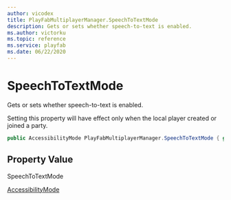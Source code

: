 ```yaml
---
author: vicodex
title: PlayFabMultiplayerManager.SpeechToTextMode
description: Gets or sets whether speech-to-text is enabled.
ms.author: victorku
ms.topic: reference
ms.service: playfab
ms.date: 06/22/2020
---
```


# SpeechToTextMode

Gets or sets whether speech-to-text is enabled.

Setting this property will have effect only when the local player created or joined a party.

```csharp
public AccessibilityMode PlayFabMultiplayerManager.SpeechToTextMode { get; set; }
```

## Property Value

SpeechToTextMode

[AccessibilityMode](../../../enums/partyunityaccessibilitymode.md)
